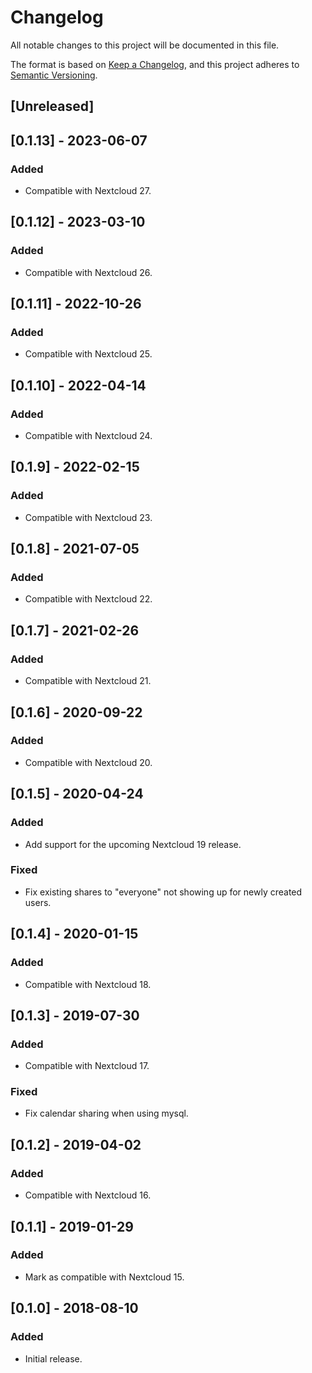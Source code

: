 # Changelog

All notable changes to this project will be documented in this file.

The format is based on [Keep a Changelog](https://keepachangelog.com/),
and this project adheres to [Semantic Versioning](https://semver.org/).

## [Unreleased]

## [0.1.13] - 2023-06-07
### Added
- Compatible with Nextcloud 27.

## [0.1.12] - 2023-03-10
### Added
- Compatible with Nextcloud 26.

## [0.1.11] - 2022-10-26
### Added
- Compatible with Nextcloud 25.

## [0.1.10] - 2022-04-14
### Added
- Compatible with Nextcloud 24.

## [0.1.9] - 2022-02-15
### Added
- Compatible with Nextcloud 23.

## [0.1.8] - 2021-07-05
### Added
- Compatible with Nextcloud 22.

## [0.1.7] - 2021-02-26
### Added
- Compatible with Nextcloud 21.

## [0.1.6] - 2020-09-22
### Added
- Compatible with Nextcloud 20.

## [0.1.5] - 2020-04-24
### Added
- Add support for the upcoming Nextcloud 19 release.
### Fixed
- Fix existing shares to "everyone" not showing up for newly created users.

## [0.1.4] - 2020-01-15
### Added
- Compatible with Nextcloud 18.

## [0.1.3] - 2019-07-30
### Added
- Compatible with Nextcloud 17.
### Fixed
- Fix calendar sharing when using mysql.

## [0.1.2] - 2019-04-02
### Added
- Compatible with Nextcloud 16.

## [0.1.1] - 2019-01-29
### Added
- Mark as compatible with Nextcloud 15.

## [0.1.0] - 2018-08-10
### Added
- Initial release.
